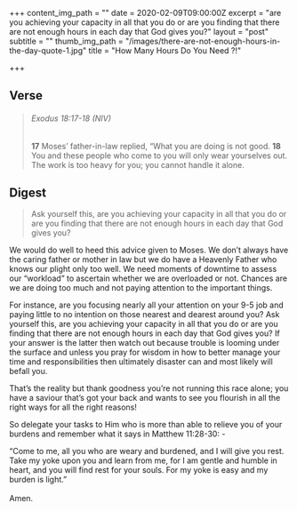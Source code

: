 +++
content_img_path = ""
date = 2020-02-09T09:00:00Z
excerpt = "are you achieving your capacity in all that you do or are you finding that there are not enough hours in each day that God gives you?"
layout = "post"
subtitle = ""
thumb_img_path = "/images/there-are-not-enough-hours-in-the-day-quote-1.jpg"
title = "How Many Hours Do You Need ?!"

+++
## Verse

> ###### Exodus 18:17-18 (NIV)
>
> **17** Moses’ father-in-law replied, “What you are doing is not good. **18** You and these people who come to you will only wear yourselves out. The work is too heavy for you; you cannot handle it alone.

## Digest

> Ask yourself this, are you achieving your capacity in all that you do or are you finding that there are not enough hours in each day that God gives you?

We would do well to heed this advice given to Moses. We don’t always have the caring father or mother in law but we do have a Heavenly Father who knows our plight only too well. We need moments of downtime to assess our “workload” to ascertain whether we are overloaded or not. Chances are we are doing too much and not paying attention to the important things.  
  
For instance, are you focusing nearly all your attention on your 9-5 job and paying little to no intention on those nearest and dearest around you? Ask yourself this, are you achieving your capacity in all that you do or are you finding that there are not enough hours in each day that God gives you? If your answer is the latter then watch out because trouble is looming under the surface and unless you pray for wisdom in how to better manage your time and responsibilities then ultimately disaster can and most likely will befall you.  
  
That’s the reality but thank goodness you’re not running this race alone; you have a saviour that’s got your back and wants to see you flourish in all the right ways for all the right reasons!  
  
So delegate your tasks to Him who is more than able to relieve you of your burdens and remember what it says in Matthew 11:28-30: -  
  
“Come to me, all you who are weary and burdened, and I will give you rest. Take my yoke upon you and learn from me, for I am gentle and humble in heart, and you will find rest for your souls. For my yoke is easy and my burden is light.”  
‭‭  
Amen.